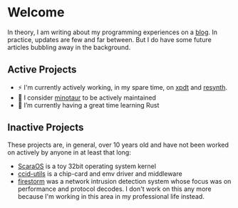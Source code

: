 # Welcome

In theory, I am writing about my programming experiences on a [blog](https://giannitedesco.github.io). In practice, updates are few and far between. But I do have some future articles bubbling away in the background.

## Active Projects
- ⚡ I'm currently actively working, in my spare time, on
     [xpdt](https://github.com/giannitedesco/xpdt) and
     [resynth](https://github.com/giannitedesco/resynth).
- 👷 I consider [minotaur](https://github.com/giannitedesco/minotaur) to be actively maintained
- 🌱 I’m currently having a great time learning Rust

## Inactive Projects
These projects are, in general, over 10 years old and have not been worked on actively by anyone in at least that long: 
- [ScaraOS](https://github.com/giannitedesco/scaraOS) is a toy 32bit operating system kernel
- [ccid-utils](https://github.com/giannitedesco/ccid-utils) is a chip-card and emv driver and middleware
- [firestorm](https://github.com/giannitedesco/firestorm) was a network intrusion detection system whose focus was on performance and protocol decodes. I don't work on this any more because I'm working in this area in my professional life instead.
